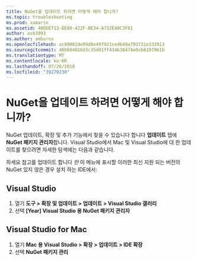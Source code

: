 ```yaml
---
title: NuGet을 업데이트 하려면 어떻게 해야 합니까?
ms.topic: troubleshooting
ms.prod: xamarin
ms.assetid: 40DDE713-DE80-422F-BE34-A732E40C3F81
author: asb3993
ms.author: amburns
ms.openlocfilehash: ac990024e99d8e49f921ce4b49a793731e332913
ms.sourcegitcommit: 46bb04016d3c35d91ff434b38474e0cb8197961b
ms.translationtype: MT
ms.contentlocale: ko-KR
ms.lasthandoff: 07/26/2018
ms.locfileid: "39270230"
---
```

# <a name="how-can-i-update-nuget"></a>NuGet을 업데이트 하려면 어떻게 해야 합니까?

NuGet 업데이트, 확장 및 추가 기능에서 찾을 수 있습니다 합니다 **업데이트** 탭에 **NuGet 패키지 관리자**합니다. Visual Studio에서 Mac 및 Visual Studio에 대 한 업데이트를 찾으려면 자세한 탐색에는 다음과 같습니다. 

하세요 참고를 업데이트 합니다 *만* 이 메뉴에 표시할 이러한 최신 지원 되는 버전의 NuGet 있지 않은 경우 설치 하는 IDE에서:

## <a name="visual-studio"></a>Visual Studio
1. 열기 **도구 > 확장 및 업데이트 > 업데이트 > Visual Studio 갤러리**
2. 선택 **[Year] Visual Studio 용 NuGet 패키지 관리자**

## <a name="visual-studio-for-mac"></a>Visual Studio for Mac

1. 열기 **Mac 용 Visual Studio > 확장 > 업데이트 > IDE 확장**
2. 선택 **NuGet 패키지 관리**

